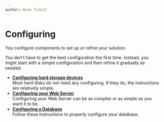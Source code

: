 ```yaml
---
author: Howe Tuduit
---
```


# Configuring

You configure components to set up or refine your solution.

You don't have to get the best configuration the first time. Instead, you might start with a simple configuration and then refine it gradually as needed.

-   **[Configuring hard storage devices](../taskbook/configurestorage.md)**  
Most hard disks do not need any configuring. If they do, the instructions are relatively simple.
-   **[Configuring your Web Server](../taskbook/configurewebserver.md)**  
Configuring your Web Server can be as complex or as simple as you want it to be.
-   **[Configuring a Database](../taskbook/configuredatabase.md)**  
Follow these instructions to properly configure your database.

